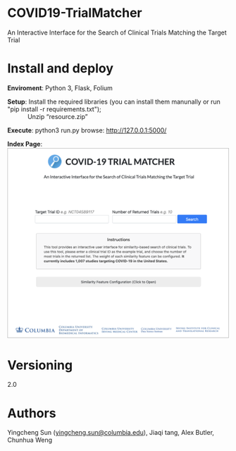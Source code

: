 # COVID19-TrialMatcher
An Interactive Interface for the Search of Clinical Trials Matching the Target Trial
    
# Install and deploy
**Enviroment**: Python 3, Flask, Folium  
    
**Setup**: Install the required libraries (you can install them manunally or run "pip install -r requirements.txt");  
&emsp;&emsp;&emsp; Unzip “resource.zip”  
    
**Execute**: python3 run.py browse: http://127.0.0.1:5000/  
  
**Index Page**: 
<img src="/pictures/index.png" alt="drawing" width="600"/>


# Versioning
2.0
    
# Authors
Yingcheng Sun (yingcheng.sun@columbia.edu), Jiaqi tang, Alex Butler, Chunhua Weng 

